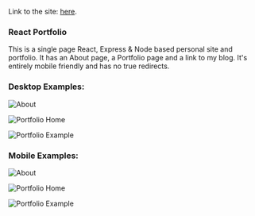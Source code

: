 Link to the site: [here](https://mjh-portfolio.herokuapp.com).

### React Portfolio

This is a single page React, Express & Node based personal site and portfolio. It has an About page, a Portfolio page and a link to my blog. It's entirely mobile friendly and has no true redirects.

### Desktop Examples:

![About](https://i.imgur.com/5mmjp0s.jpg)

![Portfolio Home](https://i.imgur.com/Qluj0IT.png)

![Portfolio Example](https://i.imgur.com/HMnm8DY.png)

### Mobile Examples:

![About](https://i.imgur.com/Hpk9l2J.png)

![Portfolio Home](https://i.imgur.com/amHmROl.png)

![Portfolio Example](https://i.imgur.com/IKACZ7C.png)

